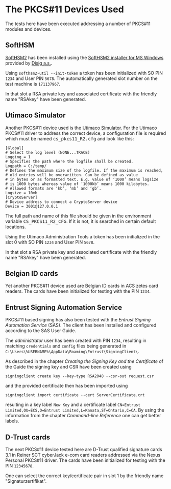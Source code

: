 # The PKCS#11 Devices Used

The tests here have been executed addressing a number of PKCS#11 modules and devices.

## SoftHSM

[SoftHSM2](https://www.opendnssec.org/softhsm/) has been installed using the [SoftHSM2 installer for MS Windows](https://github.com/disig/SoftHSM2-for-Windows) provided by [Disig a.s.](https://www.disig.sk/).

Using `softhsm2-util --init-token` a token has been initialized with SO PIN `1234` and User PIN `5678`. The automatically generated slot number on the test machine is `171137967`.

In that slot a RSA private key and associated certificate with the friendly name "RSAkey" have been generated.

## Utimaco Simulator

Another PKCS#11 device used is the [Utimaco Simulator](https://hsm.utimaco.com/products-hardware-security-modules/hsm-simulators/securityserver-simulator/). For the Utimaco PKCS#11 driver to address the correct device, a configuration file is required which must be named <tt>cs_pkcs11_R2.cfg</tt> and look like this:

    [Global]
    # Select the log level (NONE...TRACE)
    Logging = 1
    # Specifies the path where the logfile shall be created.
    Logpath = C:/temp/
    # Defines the maximum size of the logfile. If the maximum is reached,
    # old entries will be overwritten. Can be defined as value
    # in bytes or as formatted text. E.g. value of ‘1000’ means logsize
    # is 1000 bytes whereas value of ‘1000kb’ means 1000 kilobytes.
    # Allowed formats are ‘kb’, ‘mb’ and ‘gb’.
    Logsize = 10mb
    [CryptoServer]
    # Device address to connect a CryptoServer device
    Device = 3001@127.0.0.1

The full path and name of this file should be given in the environment variable <tt>CS_PKCS11_R2_CFG</tt>. If it is not, it is searched in certain default locations.

Using the Utimaco Administration Tools a token has been initialized in the slot 0 with SO PIN `1234` and User PIN `5678`.

In that slot a RSA private key and associated certificate with the friendly name "RSAkey" have been generated.

## Belgian ID cards

Yet another PKCS#11 device used are Belgian ID cards in ACS zetes card readers. The cards have been initialized for testing with the PIN `1234`.

## Entrust Signing Automation Service

PKCS#11 based signing has also been tested with the _Entrust Signing Automation Service_ (SAS). The client has been installed and configured according to the SAS User Guide.

The _administrator_ user has been created with PIN `1234`, resulting in matching `credentials` and `config` files being generated in `C:\Users\%USERNAME%\AppData\Roaming\Entrust\SigningClient\`.

As described in the chapter _Creating the Signing Key and the Certificate_ of the Guide the signing key and CSR have been created using

    signingclient create key --key-type RSA2048 --csr-out request.csr

and the provided certificate then has been imported using

    signingclient import certificate --cert ServerCertificate.crt

resulting in a key label `New Key` and a certificate label `CN=Entrust Limited,OU=ECS,O=Entrust Limited,L=Kanata,ST=Ontario,C=CA`. By using the information from the chapter _Command-line Reference_ one can get better labels.

## D-Trust cards

The next PKCS#11 device tested here are D-Trust qualified signature cards 3.1 in Reiner SCT cyberJack e-com card readers addressed via the Nexus Personal PKCS#11 driver. The cards have been initialized for testing with the PIN `12345678`.

One can select the correct key/certificate pair in slot 1 by the friendly name "Signaturzertifikat".
